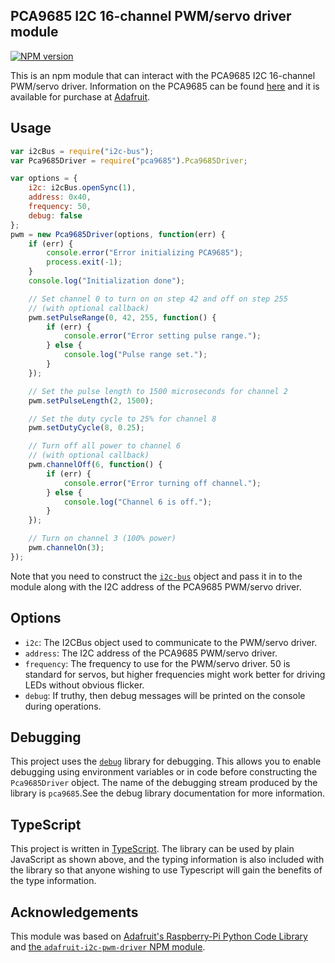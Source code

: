 ## PCA9685 I2C 16-channel PWM/servo driver module

[![NPM version](https://badge.fury.io/js/pca9685.svg)](http://badge.fury.io/js/pca9685)

This is an npm module that can interact with the PCA9685 I2C 16-channel
PWM/servo driver.  Information on the PCA9685 can be found
[here](http://www.nxp.com/products/lighting_driver_and_controller_ics/i2c_led_display_control/series/PCA9685.html)
and it is available for purchase at
[Adafruit](http://www.adafruit.com/products/815).


## Usage

```js
var i2cBus = require("i2c-bus");
var Pca9685Driver = require("pca9685").Pca9685Driver;

var options = {
    i2c: i2cBus.openSync(1),
    address: 0x40,
    frequency: 50,
    debug: false
};
pwm = new Pca9685Driver(options, function(err) {
    if (err) {
        console.error("Error initializing PCA9685");
        process.exit(-1);
    }
    console.log("Initialization done");

    // Set channel 0 to turn on on step 42 and off on step 255
    // (with optional callback)
    pwm.setPulseRange(0, 42, 255, function() {
        if (err) {
            console.error("Error setting pulse range.");
        } else {
            console.log("Pulse range set.");
        }
    });

    // Set the pulse length to 1500 microseconds for channel 2
    pwm.setPulseLength(2, 1500);

    // Set the duty cycle to 25% for channel 8
    pwm.setDutyCycle(8, 0.25);

    // Turn off all power to channel 6
    // (with optional callback)
    pwm.channelOff(6, function() {
        if (err) {
            console.error("Error turning off channel.");
        } else {
            console.log("Channel 6 is off.");
        }
    });

    // Turn on channel 3 (100% power)
    pwm.channelOn(3);
});
```

Note that you need to construct the [`i2c-bus`](https://npmjs.org/package/i2c-bus)
object and pass it in to the module along with the I2C address of the PCA9685
PWM/servo driver.


## Options

- `i2c`: The I2CBus object used to communicate to the PWM/servo driver.
- `address`: The I2C address of the PCA9685 PWM/servo driver.
- `frequency`: The frequency to use for the PWM/servo driver. 50 is
    standard for servos, but higher frequencies might work better for
    driving LEDs without obvious flicker.
- `debug`: If truthy, then debug messages will be printed on the console
during operations.


## Debugging

This project uses the [`debug`](https://npmjs.org/package/debug) library for
debugging.  This allows you to enable debugging using environment variables or in
code before constructing the `Pca9685Driver` object.  The name of the debugging
stream produced by the library is `pca9685`.See the debug library documentation
for more information.


## TypeScript

This project is written in [TypeScript](http://www.typescriptlang.org/).  The
library can be used by plain JavaScript as shown above, and the typing
information is also included with the library so that anyone wishing to use
Typescript will gain the benefits of the type information.


## Acknowledgements

This module was based on
[Adafruit's Raspberry-Pi Python Code Library](https://github.com/adafruit/Adafruit-Raspberry-Pi-Python-Code.git)
and
[the `adafruit-i2c-pwm-driver` NPM module](https://www.npmjs.com/package/adafruit-i2c-pwm-driver).

